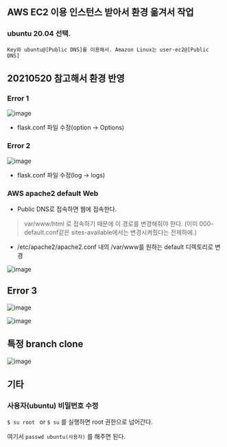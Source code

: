 ## AWS EC2 이용 인스턴스 받아서 환경 옮겨서 작업

### ubuntu 20.04 선택. 
`Key와 ubuntu@[Public DNS]를 이용해서. Amazon Linux는 user-ec2@[Public DNS]`


## 20210520 참고해서 환경 반영

### Error 1
![image](https://user-images.githubusercontent.com/43158502/120145616-c8498180-c21e-11eb-8645-7dcd85942a78.png)

- flask.conf 파일 수정(option -> Options)

### Error 2
![image](https://user-images.githubusercontent.com/43158502/120145733-f4fd9900-c21e-11eb-8435-7a4fcbe8bf61.png)

- flask.conf 파일 수정(log -> logs)

### AWS apache2 default Web
- Public DNS로 접속하면 웹에 접속한다.

> var/www/html 로 접속하기 때문에 이 경로를 변경해줘야 한다. (이미 000-default.conf같은 sites-available에서는 변경시켜줬다는 전제하에.)

- /etc/apache2/apache2.conf 내의 /var/www를 원하는 default 디렉토리로 변경

![image](https://user-images.githubusercontent.com/43158502/120149873-49a41280-c225-11eb-88d0-a52aa73dbef6.png)

## Error 3
![image](https://user-images.githubusercontent.com/43158502/120150116-9be53380-c225-11eb-8a1b-07f1ea0a2063.png)

![image](https://user-images.githubusercontent.com/43158502/120150214-be774c80-c225-11eb-8bdd-916655fba280.png)

## 특정 branch clone
![image](https://user-images.githubusercontent.com/43158502/120167608-e9b76700-c238-11eb-810e-d8e3282c55dc.png)






## 기타
### 사용자(ubuntu) 비밀번호 수정
`$ su root `
or 
`$ su`
를 실행하면 root 권한으로 넘어간다.

여기서 `passwd ubuntu(사용자)`
를 해주면 된다.
